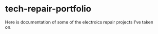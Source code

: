 # tech-repair-portfolio
Here is documentation of some of the electroics repair projects I've taken on.
